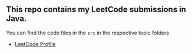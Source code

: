 ## This repo contains my LeetCode submissions in Java.

You can find the code files in the `src` in the respective topic folders

- [LeetCode Profile](https://leetcode.com/radheshyambsoni)
